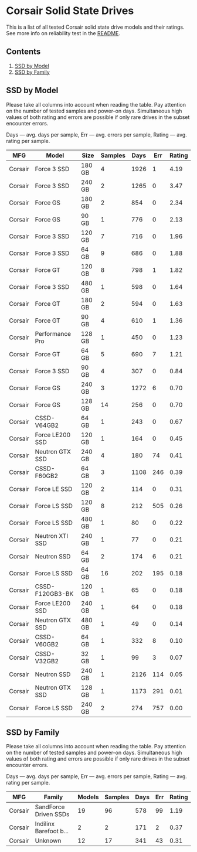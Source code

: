 Corsair Solid State Drives
==========================

This is a list of all tested Corsair solid state drive models and their ratings. See
more info on reliability test in the [README](https://github.com/linuxhw/SMART).

Contents
--------

1. [ SSD by Model  ](#ssd-by-model)
2. [ SSD by Family ](#ssd-by-family)

SSD by Model
------------

Please take all columns into account when reading the table. Pay attention on the
number of tested samples and power-on days. Simultaneous high values of both rating
and errors are possible if only rare drives in the subset encounter errors.

Days   — avg. days per sample,
Err    — avg. errors per sample,
Rating — avg. rating per sample.

| MFG       | Model              | Size   | Samples | Days  | Err   | Rating |
|-----------|--------------------|--------|---------|-------|-------|--------|
| Corsair   | Force 3 SSD        | 180 GB | 4       | 1926  | 1     | 4.19   |
| Corsair   | Force 3 SSD        | 240 GB | 2       | 1265  | 0     | 3.47   |
| Corsair   | Force GS           | 180 GB | 2       | 854   | 0     | 2.34   |
| Corsair   | Force GS           | 90 GB  | 1       | 776   | 0     | 2.13   |
| Corsair   | Force 3 SSD        | 120 GB | 7       | 716   | 0     | 1.96   |
| Corsair   | Force 3 SSD        | 64 GB  | 9       | 686   | 0     | 1.88   |
| Corsair   | Force GT           | 120 GB | 8       | 798   | 1     | 1.82   |
| Corsair   | Force 3 SSD        | 480 GB | 1       | 598   | 0     | 1.64   |
| Corsair   | Force GT           | 180 GB | 2       | 594   | 0     | 1.63   |
| Corsair   | Force GT           | 90 GB  | 4       | 610   | 1     | 1.36   |
| Corsair   | Performance Pro    | 128 GB | 1       | 450   | 0     | 1.23   |
| Corsair   | Force GT           | 64 GB  | 5       | 690   | 7     | 1.21   |
| Corsair   | Force 3 SSD        | 90 GB  | 4       | 307   | 0     | 0.84   |
| Corsair   | Force GS           | 240 GB | 3       | 1272  | 6     | 0.70   |
| Corsair   | Force GS           | 128 GB | 14      | 256   | 0     | 0.70   |
| Corsair   | CSSD-V64GB2        | 64 GB  | 1       | 243   | 0     | 0.67   |
| Corsair   | Force LE200 SSD    | 120 GB | 1       | 164   | 0     | 0.45   |
| Corsair   | Neutron GTX SSD    | 240 GB | 4       | 180   | 74    | 0.41   |
| Corsair   | CSSD-F60GB2        | 64 GB  | 3       | 1108  | 246   | 0.39   |
| Corsair   | Force LE SSD       | 120 GB | 2       | 114   | 0     | 0.31   |
| Corsair   | Force LS SSD       | 120 GB | 8       | 212   | 505   | 0.26   |
| Corsair   | Force LS SSD       | 480 GB | 1       | 80    | 0     | 0.22   |
| Corsair   | Neutron XTI SSD    | 240 GB | 1       | 77    | 0     | 0.21   |
| Corsair   | Neutron SSD        | 64 GB  | 2       | 174   | 6     | 0.21   |
| Corsair   | Force LS SSD       | 64 GB  | 16      | 202   | 195   | 0.18   |
| Corsair   | CSSD-F120GB3-BK    | 120 GB | 1       | 65    | 0     | 0.18   |
| Corsair   | Force LE200 SSD    | 240 GB | 1       | 64    | 0     | 0.18   |
| Corsair   | Neutron GTX SSD    | 480 GB | 1       | 49    | 0     | 0.14   |
| Corsair   | CSSD-V60GB2        | 64 GB  | 1       | 332   | 8     | 0.10   |
| Corsair   | CSSD-V32GB2        | 32 GB  | 1       | 99    | 3     | 0.07   |
| Corsair   | Neutron SSD        | 240 GB | 1       | 2126  | 114   | 0.05   |
| Corsair   | Neutron GTX SSD    | 128 GB | 1       | 1173  | 291   | 0.01   |
| Corsair   | Force LS SSD       | 240 GB | 2       | 274   | 757   | 0.00   |

SSD by Family
-------------

Please take all columns into account when reading the table. Pay attention on the
number of tested samples and power-on days. Simultaneous high values of both rating
and errors are possible if only rare drives in the subset encounter errors.

Days   — avg. days per sample,
Err    — avg. errors per sample,
Rating — avg. rating per sample.

| MFG       | Family                 | Models | Samples | Days  | Err   | Rating |
|-----------|------------------------|--------|---------|-------|-------|--------|
| Corsair   | SandForce Driven SSDs  | 19     | 96      | 578   | 99    | 1.19   |
| Corsair   | Indilinx Barefoot b... | 2      | 2       | 171   | 2     | 0.37   |
| Corsair   | Unknown                | 12     | 17      | 341   | 43    | 0.31   |
